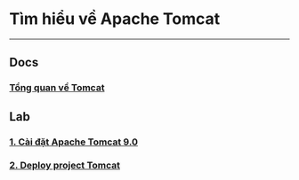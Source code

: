 # Tìm hiểu về Apache Tomcat
---
## Docs
### [Tổng quan về Tomcat](https://github.com/lacoski/apache-tomcat/blob/master/docs/Tomcat.docx)

## Lab
### [1. Cài đặt Apache Tomcat 9.0](docs/tomcat-install.md)
### [2. Deploy project Tomcat](docs/deploy-project-tomcat.md)
